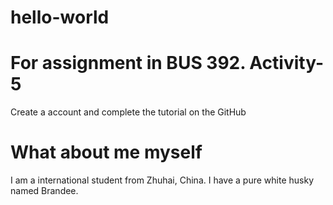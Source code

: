 # hello-world
# For assignment in BUS 392. Activity-5
Create a account and complete the tutorial on the GitHub

# What about me myself
I am a international student from Zhuhai, China. I have a pure white husky named Brandee. 

